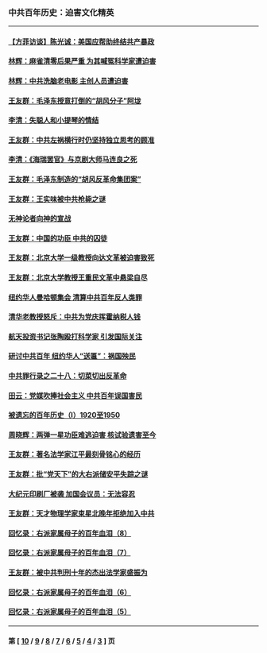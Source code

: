 ### 中共百年历史：迫害文化精英
---
#### [【方菲访谈】陈光诚：美国应帮助终结共产暴政](../../pages/nf1176111/n13759521.md?07310430) 
#### [林辉：麻雀清零后果严重 为其喊冤科学家遭迫害](../../pages/nf1176111/n13746900.md?07310430) 
#### [林辉：中共洗脑老电影 主创人员遭迫害](../../pages/nf1176111/n13699437.md?07310430) 
#### [王友群：毛泽东授意打倒的“胡风分子”阿垅](../../pages/nf1176111/n13592541.md?07310430) 
#### [李清：失聪人和小提琴的情结](../../pages/nf1176111/n13459280.md?07310430) 
#### [王友群：中共左祸横行时仍坚持独立思考的顾准](../../pages/nf1176111/n13444722.md?07310430) 
#### [李清：《海瑞罢官》与京剧大师马连良之死](../../pages/nf1176111/n13412316.md?07310430) 
#### [王友群：毛泽东制造的“胡风反革命集团案”](../../pages/nf1176111/n13324909.md?07310430) 
#### [王友群：王实味被中共枪毙之谜](../../pages/nf1176111/n13307502.md?07310430) 
#### [无神论者向神的宣战](../../pages/nf1176111/n13281535.md?07310430) 
#### [王友群：中国的功臣 中共的囚徒](../../pages/nf1176111/n13291790.md?07310430) 
#### [王友群：北京大学一级教授向达文革被迫害致死](../../pages/nf1176111/n13150966.md?07310430) 
#### [王友群：北京大学教授王重民文革中悬梁自尽](../../pages/nf1176111/n13084645.md?07310430) 
#### [纽约华人曼哈顿集会 清算中共百年反人类罪](../../pages/nf1176111/n13084157.md?07310430) 
#### [清华老教授怒斥：中共为党庆挥霍纳税人钱](../../pages/nf1176111/n13071430.md?07310430) 
#### [航天投资书记张陶殴打科学家 引发国际关注](../../pages/nf1176111/n13069132.md?07310430) 
#### [研讨中共百年 纽约华人“送匾”：祸国殃民](../../pages/nf1176111/n13057367.md?07310430) 
#### [中共罪行录之二十八：切菜切出反革命](../../pages/nf1176111/n13030600.md?07310430) 
#### [田云：党媒吹捧社会主义 中共百年误国害民](../../pages/nf1176111/n13006682.md?07310430) 
#### [被遗忘的百年历史（I）1920至1950](../../pages/nf1176111/n12986411.md?07310430) 
#### [周晓辉：两弹一星功臣难逃迫害 核试验遗害至今](../../pages/nf1176111/n12974997.md?07310430) 
#### [王友群：著名法学家江平最刻骨铭心的经历](../../pages/nf1176111/n12970787.md?07310430) 
#### [王友群：批“党天下”的大右派储安平失踪之谜](../../pages/nf1176111/n12954229.md?07310430) 
#### [大纪元印刷厂被袭 加国会议员：无法容忍](../../pages/nf1176111/n12883028.md?07310430) 
#### [王友群：天才物理学家束星北晚年拒绝加入中共](../../pages/nf1176111/n12792913.md?07310430) 
#### [回忆录：右派家属母子的百年血泪（8）](../../pages/nf1176111/n12706196.md?07310430) 
#### [回忆录：右派家属母子的百年血泪（7）](../../pages/nf1176111/n12706191.md?07310430) 
#### [王友群：被中共判刑十年的杰出法学家盛振为](../../pages/nf1176111/n12706141.md?07310430) 
#### [回忆录：右派家属母子的百年血泪（6）](../../pages/nf1176111/n12698863.md?07310430) 
#### [回忆录：右派家属母子的百年血泪（5）](../../pages/nf1176111/n12692515.md?07310430) 

---
#### 第 [ [10](./10.md?07310430) / [9](./9.md?07310430) / [8](./8.md?07310430) / [7](./7.md?07310430) / [6](./6.md?07310430) / [5](./5.md?07310430) / [4](./4.md?07310430) / [3](./3.md?07310430) ] 页
